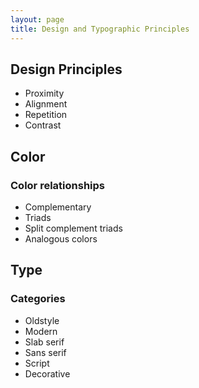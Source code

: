 ```yaml
---
layout: page
title: Design and Typographic Principles
---
```


## Design Principles

* Proximity
* Alignment
* Repetition
* Contrast

## Color

### Color relationships

* Complementary
* Triads
* Split complement triads
* Analogous colors

## Type

### Categories

* Oldstyle
* Modern
* Slab serif
* Sans serif
* Script
* Decorative

